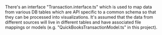 There's an interface "Transaction.interface.ts" which is used to map data from various DB tables which are API specific to a common schema so that they can be processed into visualizations. It's assumed that the data from different sources will live in different tables and have associated file mappings or models (e.g. "QuickBooksTransactionModel.ts" in this project).